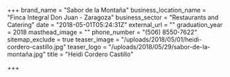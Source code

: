 +++
brand_name = "Sabor de la Montaña"
business_location_name = "Finca Integral Don Juan - Zaragoza"
business_sector = "Restaurants and Catering"
date = "2018-05-01T05:24:31Z"
external_url = ""
graduation_year = 2018
masthead_image = ""
phone_number = "(506) 8550-7622"
sitemap_exclude = true
teaser_image = "/uploads/2018/05/01/heidi-cordero-castillo.jpg"
teaser_logo = "/uploads/2018/05/29/sabor-de-la-montaña.jpg"
title = "Heidi Cordero Castillo"

+++
